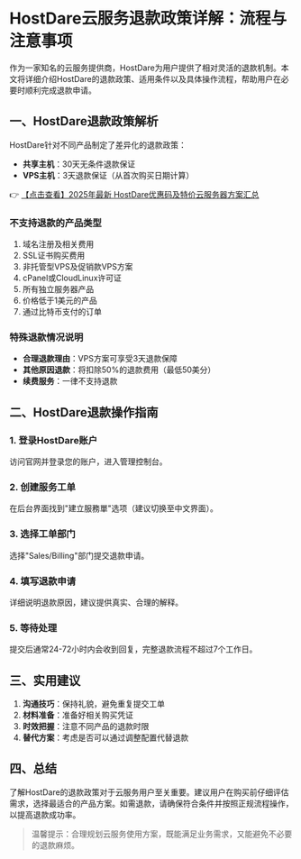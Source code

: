 # HostDare云服务退款政策详解：流程与注意事项

作为一家知名的云服务提供商，HostDare为用户提供了相对灵活的退款机制。本文将详细介绍HostDare的退款政策、适用条件以及具体操作流程，帮助用户在必要时顺利完成退款申请。

## 一、HostDare退款政策解析

HostDare针对不同产品制定了差异化的退款政策：

- **共享主机**：30天无条件退款保证
- **VPS主机**：3天退款保证（从首次购买日期计算）

👉 [【点击查看】2025年最新 HostDare优惠码及特价云服务器方案汇总](https://bit.ly/hostdare)

### 不支持退款的产品类型

1. 域名注册及相关费用
2. SSL证书购买费用
3. 非托管型VPS及促销款VPS方案
4. cPanel或CloudLinux许可证
5. 所有独立服务器产品
6. 价格低于1美元的产品
7. 通过比特币支付的订单

### 特殊退款情况说明

- **合理退款理由**：VPS方案可享受3天退款保障
- **其他原因退款**：将扣除50%的退款费用（最低50美分）
- **续费服务**：一律不支持退款

## 二、HostDare退款操作指南

### 1. 登录HostDare账户
访问官网并登录您的账户，进入管理控制台。

### 2. 创建服务工单
在后台界面找到"建立服務單"选项（建议切换至中文界面）。

### 3. 选择工单部门
选择"Sales/Billing"部门提交退款申请。

### 4. 填写退款申请
详细说明退款原因，建议提供真实、合理的解释。

### 5. 等待处理
提交后通常24-72小时内会收到回复，完整退款流程不超过7个工作日。

## 三、实用建议

1. **沟通技巧**：保持礼貌，避免重复提交工单
2. **材料准备**：准备好相关购买凭证
3. **时效把握**：注意不同产品的退款时限
4. **替代方案**：考虑是否可以通过调整配置代替退款

## 四、总结

了解HostDare的退款政策对于云服务用户至关重要。建议用户在购买前仔细评估需求，选择最适合的产品方案。如需退款，请确保符合条件并按照正规流程操作，以提高退款成功率。

> 温馨提示：合理规划云服务使用方案，既能满足业务需求，又能避免不必要的退款麻烦。